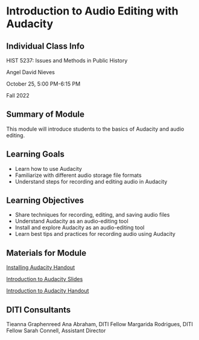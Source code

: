 <h1> Introduction to Audio Editing with Audacity </h1>

<h2> Individual Class Info </h2>

HIST 5237: Issues and Methods in Public History 

Angel David Nieves

October 25, 5:00 PM-6:15 PM

Fall 2022

<h2> Summary of Module </h2>

This module will introduce students to the basics of Audacity and audio editing.

<h2> Learning Goals </h2>

* Learn how to use Audacity
* Familiarize with different audio storage file formats
* Understand steps for recording and editing audio in Audacity

<h2> Learning Objectives </h2>

* Share techniques for recording, editing, and saving audio files
* Understand Audacity as an audio-editing tool
* Install and explore Audacity as an audio-editing tool
* Learn best tips and practices for recording audio using Audacity

<h2> Materials for Module </h2>

[Installing Audacity Handout](https://github.com/NULabNortheastern/digitalassignmentshowcase/blob/master/audio-editing_podcasting/fa22-nieves-HIST5237-audacity/handout-install_audacity.pdf)

[Introduction to Audacity Slides](https://github.com/NULabNortheastern/digitalassignmentshowcase/blob/master/audio-editing_podcasting/fa22-nieves-HIST5237-audacity/Intro%20to%20Audacity%20Slides.pdf)

[Introduction to Audacity Handout](https://github.com/NULabNortheastern/digitalassignmentshowcase/blob/master/audio-editing_podcasting/fa22-nieves-HIST5237-audacity/handout-intro_to_audacity.pdf)

<h2> DITI Consultants </h2>

Tieanna Graphenreed
Ana Abraham, DITI Fellow 
Margarida Rodrigues, DITI Fellow
Sarah Connell, Assistant Director
